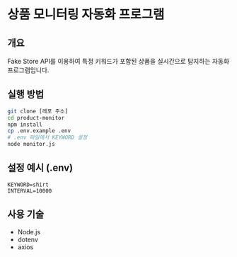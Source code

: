 # 상품 모니터링 자동화 프로그램

## 개요
Fake Store API를 이용하여 특정 키워드가 포함된 상품을 실시간으로 탐지하는 자동화 프로그램입니다.

## 실행 방법

```bash
git clone [레포 주소]
cd product-monitor
npm install
cp .env.example .env
# .env 파일에서 KEYWORD 설정
node monitor.js
```

## 설정 예시 (.env)

```
KEYWORD=shirt
INTERVAL=10000
```

## 사용 기술
- Node.js
- dotenv
- axios
